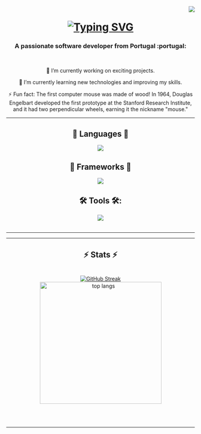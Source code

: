 <img align="right" src="https://visitor-badge.laobi.icu/badge?page_id=pedroc96.pedroc96" />

<h1 align="center">
   <a href="https://git.io/typing-svg"><img src="https://readme-typing-svg.herokuapp.com?font=Montserrat&pause=1000&color=135AF7&center=true&vCenter=true&random=false&width=435&lines=Hello+World!;I'M+Pedro++Cunha" alt="Typing SVG" /></a>
</h1>

<h3 align="center">A passionate software developer from Portugal :portugal: </h3>

<br/>

<div align="center">
 
 🔭 I’m currently working on exciting projects.

 🌱 I’m currently learning new technologies and improving my skills.

⚡ Fun fact: The first computer mouse was made of wood! In 1964, Douglas Engelbart developed the first prototype at the Stanford Research Institute, and it had two perpendicular wheels, earning it the nickname "mouse."

 </div>
 
 <hr/>
 
<h2 align="center"> 📝 Languages 📝 </h2>
<div align="center">
    <img src="https://skillicons.dev/icons?i=html,css,js,php" />
</div>

<h2 align="center"> 🧰  Frameworks 🧰  </h2>
<div align="center">
    <img src="https://skillicons.dev/icons?i=react,bootstrap,laravel,nodejs,express" />
</div>

<h2 align="center"> 🛠️ Tools 🛠️: </h2>
<div align="center">
    <img src="https://skillicons.dev/icons?i=vscode,github,figma,tailwind,git,mysql" />
</div>


<br/>
<hr/>

<hr/>

<h2 align="center">⚡ Stats ⚡</h2>
<br>
<div align=center>
  <a href="https://git.io/streak-stats"><img src="https://streak-stats.demolab.com?user=Pedroc96&theme=highcontrast&hide_border=true&date_format=n%2Fj%5B%2FY%5D" alt="GitHub Streak" /></a>
  <br/>
  <img width=325 align="center" src="https://github-readme-stats-pedroc96.vercel.app/api/top-langs/?username=salesp07&hide=HTML&langs_count=8&layout=compact&theme=react&border_radius=10&size_weight=0.5&count_weight=0.5&exclude_repo=github-readme-stats" alt="top langs" />
</div>

<br/><br/>

<hr/>
